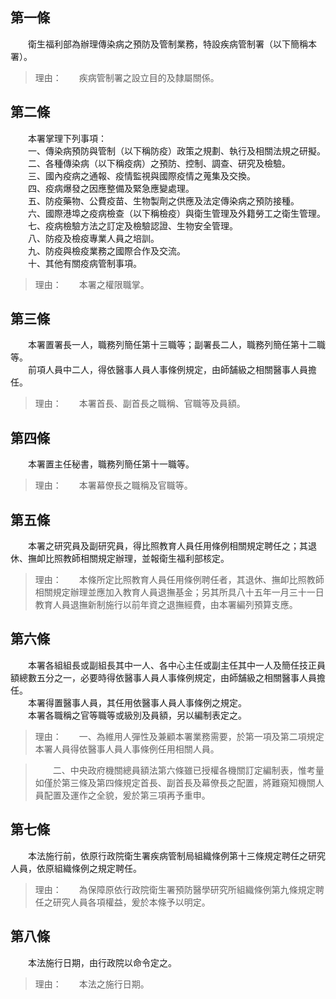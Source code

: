 第一條 
-------
　　衛生福利部為辦理傳染病之預防及管制業務，特設疾病管制署（以下簡稱本署）。  
> 理由：　　疾病管制署之設立目的及隸屬關係。



第二條 
-------
　　本署掌理下列事項：  
　　一、傳染病預防與管制（以下稱防疫）政策之規劃、執行及相關法規之研擬。  
　　二、各種傳染病（以下稱疫病）之預防、控制、調查、研究及檢驗。  
　　三、國內疫病之通報、疫情監視與國際疫情之蒐集及交換。  
　　四、疫病爆發之因應整備及緊急應變處理。  
　　五、防疫藥物、公費疫苗、生物製劑之供應及法定傳染病之預防接種。  
　　六、國際港埠之疫病檢查（以下稱檢疫）與衛生管理及外籍勞工之衛生管理。  
　　七、疫病檢驗方法之訂定及檢驗認證、生物安全管理。  
　　八、防疫及檢疫專業人員之培訓。  
　　九、防疫與檢疫業務之國際合作及交流。  
　　十、其他有關疫病管制事項。  
> 理由：　　本署之權限職掌。



第三條 
-------
　　本署置署長一人，職務列簡任第十三職等；副署長二人，職務列簡任第十二職等。  
　　前項人員中二人，得依醫事人員人事條例規定，由師舗級之相關醫事人員擔任。  
> 理由：　　本署首長、副首長之職稱、官職等及員額。



第四條 
-------
　　本署置主任秘書，職務列簡任第十一職等。  
> 理由：　　本署幕僚長之職稱及官職等。



第五條 
-------
　　本署之研究員及副研究員，得比照教育人員任用條例相關規定聘任之；其退休、撫卹比照教師相關規定辦理，並報衛生福利部核定。  
> 理由：　　本條所定比照教育人員任用條例聘任者，其退休、撫卹比照教師相關規定辦理並應加入教育人員退撫基金；另其所具八十五年一月三十一日教育人員退撫新制施行以前年資之退撫經費，由本署編列預算支應。



第六條 
-------
　　本署各組組長或副組長其中一人、各中心主任或副主任其中一人及簡任技正員額總數五分之一，必要時得依醫事人員人事條例規定，由師舗級之相關醫事人員擔任。  
　　本署得置醫事人員，其任用依醫事人員人事條例之規定。  
　　本署各職稱之官等職等或級別及員額，另以編制表定之。  
> 理由：　　一、為維用人彈性及兼顧本署業務需要，於第一項及第二項規定本署人員得依醫事人員人事條例任用相關人員。

> 　　二、中央政府機關總員額法第六條雖已授權各機關訂定編制表，惟考量如僅於第三條及第四條規定首長、副首長及幕僚長之配置，將難窺知機關人員配置及運作之全貌，爰於第三項再予重申。



第七條 
-------
　　本法施行前，依原行政院衛生署疾病管制局組織條例第十三條規定聘任之研究人員，依原組織條例之規定聘任。  
> 理由：　　為保障原依行政院衛生署預防醫學研究所組織條例第九條規定聘任之研究人員各項權益，爰於本條予以明定。



第八條 
-------
　　本法施行日期，由行政院以命令定之。  
> 理由：　　本法之施行日期。